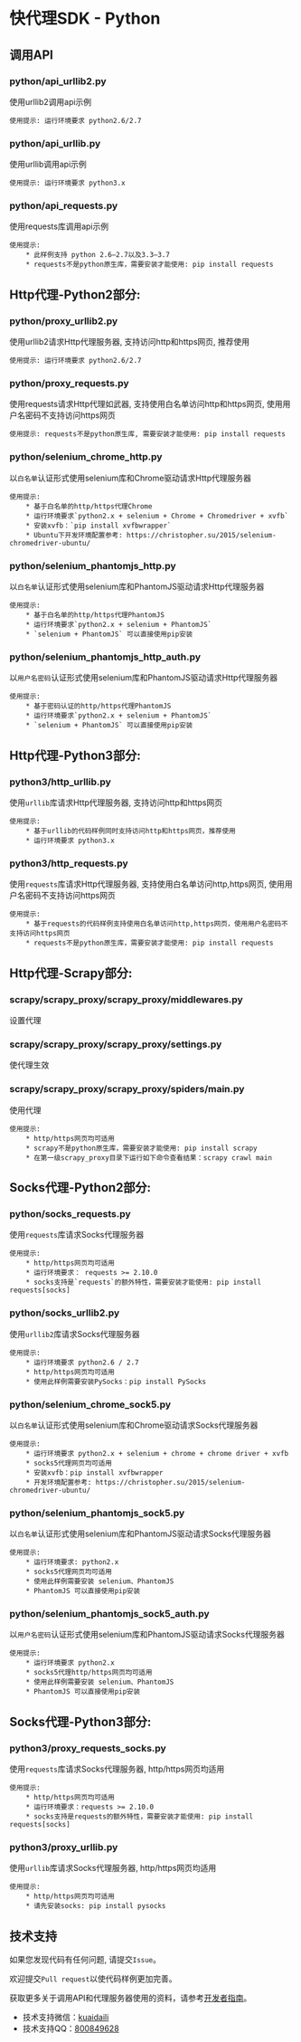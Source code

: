 # 快代理SDK - Python

## 调用API

### python/api_urllib2.py
使用urllib2调用api示例
```
使用提示: 运行环境要求 python2.6/2.7
```

### python/api_urllib.py
使用urllib调用api示例
```
使用提示: 运行环境要求 python3.x
```

### python/api_requests.py
使用requests库调用api示例
```
使用提示:
	* 此样例支持 python 2.6—2.7以及3.3—3.7
	* requests不是python原生库，需要安装才能使用: pip install requests
```

## Http代理-Python2部分:

### python/proxy_urllib2.py
使用urllib2请求Http代理服务器, 支持访问http和https网页, 推荐使用
```
使用提示: 运行环境要求 python2.6/2.7
```

### python/proxy_requests.py
使用requests请求Http代理如武器, 支持使用白名单访问http和https网页, 使用用户名密码不支持访问https网页
```
使用提示: requests不是python原生库, 需要安装才能使用: pip install requests
```

### python/selenium_chrome_http.py
以`白名单`认证形式使用selenium库和Chrome驱动请求Http代理服务器
```
使用提示:
	* 基于白名单的http/https代理Chrome
	* 运行环境要求`python2.x + selenium + Chrome + Chromedriver + xvfb`
	* 安装xvfb：`pip install xvfbwrapper`
	* Ubuntu下开发环境配置参考: https://christopher.su/2015/selenium-chromedriver-ubuntu/
```

### python/selenium_phantomjs_http.py
以`白名单`认证形式使用selenium库和PhantomJS驱动请求Http代理服务器
```
使用提示:
	* 基于白名单的http/https代理PhantomJS
	* 运行环境要求`python2.x + selenium + PhantomJS`
	* `selenium + PhantomJS` 可以直接使用pip安装
```

### python/selenium_phantomjs_http_auth.py
以`用户名密码`认证形式使用selenium库和PhantomJS驱动请求Http代理服务器
```
使用提示:
	* 基于密码认证的http/https代理PhantomJS
	* 运行环境要求`python2.x + selenium + PhantomJS`
	* `selenium + PhantomJS` 可以直接使用pip安装
```

## Http代理-Python3部分:

### python3/http_urllib.py
使用`urllib`库请求Http代理服务器, 支持访问http和https网页
```
使用提示:
	* 基于urllib的代码样例同时支持访问http和https网页，推荐使用
	* 运行环境要求 python3.x
```

### python3/http_requests.py
使用`requests`库请求Http代理服务器, 支持使用白名单访问http,https网页, 使用用户名密码不支持访问https网页
```
使用提示:
	* 基于requests的代码样例支持使用白名单访问http,https网页，使用用户名密码不支持访问https网页
	* requests不是python原生库，需要安装才能使用: pip install requests
```

## Http代理-Scrapy部分:

### scrapy/scrapy_proxy/scrapy_proxy/middlewares.py
设置代理

### scrapy/scrapy_proxy/scrapy_proxy/settings.py
使代理生效

### scrapy/scrapy_proxy/scrapy_proxy/spiders/main.py
使用代理
```
使用提示:
	* http/https网页均可适用
	* scrapy不是python原生库，需要安装才能使用: pip install scrapy
	* 在第一级scrapy_proxy目录下运行如下命令查看结果：scrapy crawl main
```

## Socks代理-Python2部分:

### python/socks_requests.py
使用`requests`库请求Socks代理服务器
```
使用提示:
	* http/https网页均可适用
	* 运行环境要求： requests >= 2.10.0
	* socks支持是`requests`的额外特性，需要安装才能使用: pip install requests[socks]
```

### python/socks_urllib2.py
使用`urllib2`库请求Socks代理服务器
```
使用提示:
	* 运行环境要求 python2.6 / 2.7
	* http/https网页均可适用
	* 使用此样例需要安装PySocks：pip install PySocks
```

### python/selenium_chrome_sock5.py
以`白名单`认证形式使用selenium库和Chrome驱动请求Socks代理服务器
```
使用提示:
	* 运行环境要求 python2.x + selenium + chrome + chrome driver + xvfb
	* socks5代理网页均可适用
	* 安装xvfb：pip install xvfbwrapper
	* 开发环境配置参考: https://christopher.su/2015/selenium-chromedriver-ubuntu/
```

### python/selenium_phantomjs_sock5.py
以`白名单`认证形式使用selenium库和PhantomJS驱动请求Socks代理服务器
```
使用提示:
	* 运行环境要求: python2.x
	* socks5代理网页均可适用
	* 使用此样例需要安装 selenium、PhantomJS
	* PhantomJS 可以直接使用pip安装
```

### python/selenium_phantomjs_sock5_auth.py
以`用户名密码`认证形式使用selenium库和PhantomJS驱动请求Socks代理服务器
```
使用提示:
	* 运行环境要求 python2.x
	* socks5代理http/https网页均可适用
	* 使用此样例需要安装 selenium、PhantomJS
	* PhantomJS 可以直接使用pip安装
```

## Socks代理-Python3部分:

### python3/proxy_requests_socks.py
使用`requests`库请求Socks代理服务器, http/https网页均适用
```
使用提示:
	* http/https网页均可适用
	* 运行环境要求：requests >= 2.10.0
	* socks支持是requests的额外特性，需要安装才能使用: pip install requests[socks]
```

### python3/proxy_urllib.py
使用`urllib`库请求Socks代理服务器, http/https网页均适用
```
使用提示:
	* http/https网页均可适用
	* 请先安装socks: pip install pysocks
```


## 技术支持

如果您发现代码有任何问题, 请提交`Issue`。

欢迎提交`Pull request`以使代码样例更加完善。

获取更多关于调用API和代理服务器使用的资料，请参考[开发者指南](https://help.kuaidaili.com/dev/api/)。

* 技术支持微信：<a href="https://img.kuaidaili.com/img/service_wx.jpg">kuaidaili</a>
* 技术支持QQ：<a href="http://q.url.cn/CDksXo?_type=wpa&qidian=true">800849628</a>
